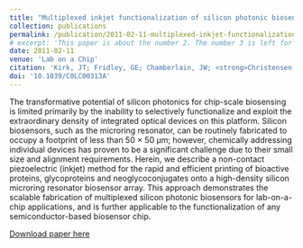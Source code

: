 ```yaml
---
title: "Multiplexed inkjet functionalization of silicon photonic biosensors"
collection: publications
permalink: /publication/2011-02-11-multiplexed-inkjet-functionalization
# excerpt: 'This paper is about the number 2. The number 3 is left for future work.'
date: 2011-02-11
venue: 'Lab on a Chip'
citation: 'Kirk, JT; Fridley, GE; Chamberlain, JW; <strong>Christensen, E</strong>; Hochberg, M; Ratner, DM; (2010).'
doi: '10.1039/C0LC00313A'
---
```

The transformative potential of silicon photonics for chip-scale biosensing is limited primarily by the inability to selectively functionalize and exploit the extraordinary density of integrated optical devices on this platform. Silicon biosensors, such as the microring resonator, can be routinely fabricated to occupy a footprint of less than 50 × 50 µm; however, chemically addressing individual devices has proven to be a significant challenge due to their small size and alignment requirements. Herein, we describe a non-contact piezoelectric (inkjet) method for the rapid and efficient printing of bioactive proteins, glycoproteins and neoglycoconjugates onto a high-density silicon microring resonator biosensor array. This approach demonstrates the scalable fabrication of multiplexed silicon photonic biosensors for lab-on-a-chip applications, and is further applicable to the functionalization of any semiconductor-based biosensor chip.

[Download paper here](http://pubs.rsc.org/en/content/articlelanding/2011/lc/c0lc00313a/)
